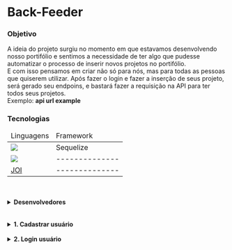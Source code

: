 # Back-Feeder

<article>
    <h3>Objetivo</h3>
    A ideia do projeto surgiu no momento em que estavamos desenvolvendo nosso portifólio e sentimos a necessidade de ter algo que pudesse automatizar o processo de inserir novos projetos no portifólio.<br>
    E com isso pensamos em criar não só para nós, mas para todas as pessoas que quiserem utilizar.
    Após fazer o login e fazer a inserção de seus projeto, será gerado seu endpoins, e bastará fazer a requisição na API para ter todos seus projetos.<br>
    Exemplo: <strong>api url example</strong>
    <h3>Tecnologias</h3>
    <table>
        <thead>
            <tr>
                <td>Linguagens</td>
                <td>Framework</td>
            </tr>
        <thead>
        <tbody>
            <tr>
                <td><a href="https://nodejs.org/api/fs.html"><img src="https://img.shields.io/badge/Node.js-43853D?style=for-the-badge&logo=node.js&logoColor=white"/></a></td>
                <td>Sequelize</td>
            </tr>
            </tr>
            <tr>
                <td><a href="https://www.alura.com.br/artigos/o-que-e-sql#:~:text=SQL%20significa%20Standard%20Query%20Language,SQL%20Server%2C%20entre%20muitos%20outros."><img src="https://img.shields.io/badge/MySQL-00000F?style=for-the-badge&logo=mysql&logoColor=white"></a></td>
                <td>--------------</td>
            </tr>
              <tr>
                <td>
                <a href="https://www.npmjs.com/package/joi">JOI</a>
                </td>
                <td>--------------</td>
        </tbody>
    </table>
</article>
<br><br>

<details>
<summary><strong>Desenvolvedores</strong></summary>
<ul>
    <div>
        <img 
        width="80" height="80"
        src="https://avatars.githubusercontent.com/u/88565122?v=4"/>
        <strong>Eduardo Tatsuo Miyazaki</strong>
        <div>
            <a href="https://github.com/edtmi"><img src="https://img.shields.io/badge/GitHub-100000?style=for-the-badge&logo=github&logoColor=white"/></a><br>
            <a href="https://www.linkedin.com/in/eduardo-tatsuo-miyazaki/">  <img src="https://img.shields.io/badge/LinkedIn-0077B5?style=for-the-badge&logo=linkedin&logoColor=white"></a>
        </div>
    </div>
    <div>
    <img 
        width="80" height="80"
        src="https://avatars.githubusercontent.com/u/60073911?v=4"/>
        <strong>Fernando Mós</strong>
          <div>
            <a href="https://github.com/FernandoMos92"><img src="https://img.shields.io/badge/GitHub-100000?style=for-the-badge&logo=github&logoColor=white"/></a><br>
            <a href="https://www.linkedin.com/in/fernando-mos/">  <img src="https://img.shields.io/badge/LinkedIn-0077B5?style=for-the-badge&logo=linkedin&logoColor=white"></a>
        </div>
    </div>
    <div>
        <img 
        width="80" height="80"
        src="https://avatars.githubusercontent.com/u/88989762?v=4"/>
        <strong>Pedro Lima</strong>
          <div>
            <a href="https://github.com/PedroPDIN"><img src="https://img.shields.io/badge/GitHub-100000?style=for-the-badge&logo=github&logoColor=white"/></a><br>
            <a href="https://www.linkedin.com/in/in-pedrolima/">
            <img src="https://img.shields.io/badge/LinkedIn-0077B5?style=for-the-badge&logo=linkedin&logoColor=white">
                </a>
        </div>
    </div>
   </ul>
</details><br><br>
   

<details>
    <summary><strong>1. Cadastrar usuário</strong></summary>
    <br>
    <ol>
        <li>
            <input type="checkbox" disabled />
            <strong>firstName</strong>: <span>- Min 4 caracteres;</span><br>
        </li>
        <li>
            <input type="checkbox" disabled /> <strong>lastName</strong>: 
            <span>- Min 4 caracteres;</span><br>
        </li>
        <li>
            <input type="checkbox" disabled /> <strong>username</strong>:
             <span>- Min 4 caracteres;</span></br>
        </li>
        <li>
            <input type="checkbox" disabled /> <strong>email</strong>: 
            <span>- Gerar token com username e armazenar;</span></br>
        </li>
        <li>
            <input type="checkbox" disabled /> <strong>password</strong>:
            <span>- Min 8 caracteres e ser alfa numérico;</span></br>
        </li>
        <li>
            <input type="checkbox" disabled /> <strong>turma</strong>:
            <span>- *NÃO OBRIGATÓRIO*;</span></br>
        </li>
    </ol>
</details></br>

<details>
    <summary><strong>2. Login usuário</strong></summary>
    </br>
    <ol>
        <li>
            <input type="checkbox" disabled />
            <strong>username</strong>: <span>- Decodar o token e verificar se é válido;</span><br>
        </li>
        <li>
            <input type="checkbox" disabled />
            <strong>password</strong><br>
        </li>
        <li>
            <input type="checkbox" disabled />
            <strong>lembrar a senha</strong></br>
        </li>
    </ol>
</details>